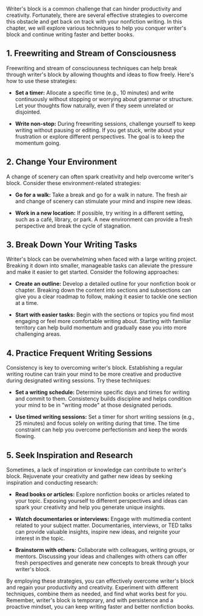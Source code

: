 
Writer's block is a common challenge that can hinder productivity and creativity. Fortunately, there are several effective strategies to overcome this obstacle and get back on track with your nonfiction writing. In this chapter, we will explore various techniques to help you conquer writer's block and continue writing faster and better books.

**1. Freewriting and Stream of Consciousness**
----------------------------------------------

Freewriting and stream of consciousness techniques can help break through writer's block by allowing thoughts and ideas to flow freely. Here's how to use these strategies:

* **Set a timer:** Allocate a specific time (e.g., 10 minutes) and write continuously without stopping or worrying about grammar or structure. Let your thoughts flow naturally, even if they seem unrelated or disjointed.

* **Write non-stop:** During freewriting sessions, challenge yourself to keep writing without pausing or editing. If you get stuck, write about your frustration or explore different perspectives. The goal is to keep the momentum going.

**2. Change Your Environment**
------------------------------

A change of scenery can often spark creativity and help overcome writer's block. Consider these environment-related strategies:

* **Go for a walk:** Take a break and go for a walk in nature. The fresh air and change of scenery can stimulate your mind and inspire new ideas.

* **Work in a new location:** If possible, try writing in a different setting, such as a café, library, or park. A new environment can provide a fresh perspective and break the cycle of stagnation.

**3. Break Down Your Writing Tasks**
------------------------------------

Writer's block can be overwhelming when faced with a large writing project. Breaking it down into smaller, manageable tasks can alleviate the pressure and make it easier to get started. Consider the following approaches:

* **Create an outline:** Develop a detailed outline for your nonfiction book or chapter. Breaking down the content into sections and subsections can give you a clear roadmap to follow, making it easier to tackle one section at a time.

* **Start with easier tasks:** Begin with the sections or topics you find most engaging or feel more comfortable writing about. Starting with familiar territory can help build momentum and gradually ease you into more challenging areas.

**4. Practice Frequent Writing Sessions**
-----------------------------------------

Consistency is key to overcoming writer's block. Establishing a regular writing routine can train your mind to be more creative and productive during designated writing sessions. Try these techniques:

* **Set a writing schedule:** Determine specific days and times for writing and commit to them. Consistency builds discipline and helps condition your mind to be in "writing mode" at those designated periods.

* **Use timed writing sessions:** Set a timer for short writing sessions (e.g., 25 minutes) and focus solely on writing during that time. The time constraint can help you overcome perfectionism and keep the words flowing.

**5. Seek Inspiration and Research**
------------------------------------

Sometimes, a lack of inspiration or knowledge can contribute to writer's block. Rejuvenate your creativity and gather new ideas by seeking inspiration and conducting research:

* **Read books or articles:** Explore nonfiction books or articles related to your topic. Exposing yourself to different perspectives and ideas can spark your creativity and help you generate unique insights.

* **Watch documentaries or interviews:** Engage with multimedia content related to your subject matter. Documentaries, interviews, or TED talks can provide valuable insights, inspire new ideas, and reignite your interest in the topic.

* **Brainstorm with others:** Collaborate with colleagues, writing groups, or mentors. Discussing your ideas and challenges with others can offer fresh perspectives and generate new concepts to break through your writer's block.

By employing these strategies, you can effectively overcome writer's block and regain your productivity and creativity. Experiment with different techniques, combine them as needed, and find what works best for you. Remember, writer's block is temporary, and with persistence and a proactive mindset, you can keep writing faster and better nonfiction books.
